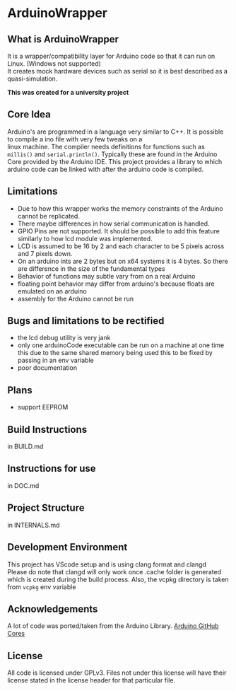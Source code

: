 # ArduinoWrapper

## What is ArduinoWrapper
It is a wrapper/compatibility layer for Arduino code so that it can run on Linux. (Windows not supported)  
It creates mock hardware devices such as serial so it is best described as a quasi-simulation.

**This was created for a university project**

## Core Idea
Arduino's are programmed in a language very similar to C++. It is possible to compile a ino file with very few tweaks on a  
linux machine. The compiler needs definitions for functions such as `millis()` and `serial.println()`. Typically these are
found in the Arduino Core provided by the Arduino IDE. This project provides a library to which arduino code can be linked with
after the arduino code is compiled.  

## Limitations
- Due to how this wrapper works the memory constraints of the Arduino cannot be replicated.  
- There maybe differences in how serial communication is handled.  
- GPIO Pins are not supported. It should be possible to add this feature similarly to how lcd module was implemented.  
- LCD is assumed to be 16 by 2 and each character to be 5 pixels across and 7 pixels down.  
- On an arduino ints are 2 bytes but on x64 systems it is 4 bytes. So there are difference in the size of the fundamental types  
- Behavior of functions may subtle vary from on a real Arduino  
- floating point behavior may differ from arduino's because floats are emulated on an arduino  
- assembly for the Arduino cannot be run

## Bugs and limitations to be rectified
- the lcd debug utility is very jank  
- only one arduinoCode executable can be run on a machine at one time this due to the same shared memory being used 
this to be fixed by passing in an env variable
- poor documentation  

## Plans
- support EEPROM

## Build Instructions
in BUILD.md

## Instructions for use
in DOC.md

## Project Structure
in INTERNALS.md

## Development Environment
This project has VScode setup and is using clang format and clangd  
Please do note that clangd will only work once .cache folder is generated which is created during the build process. Also, the vcpkg directory is taken from ```vcpkg``` env variable

## Acknowledgements
A lot of code was ported/taken from the Arduino Library. [Arduino GitHub Cores](https://github.com/arduino)

## License
All code is licensed under GPLv3. Files not under this license will have their license stated in the license header for that particular file.

